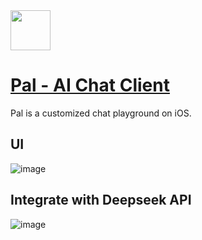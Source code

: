 <img src="https://github.com/deepseek-ai/awesome-deepseek-integration/assets/59196087/1ac9791b-87f7-41d9-9282-a70698344e1d" width="64" height="auto" /> 

# [Pal - AI Chat Client](https://apps.apple.com/us/app/pal-ai-chat-client/id6447545085)

Pal is a customized chat playground on iOS.

## UI

![image](https://github.com/deepseek-ai/awesome-deepseek-integration/assets/59196087/4c514622-0073-43b0-86df-3f4b5d3c3514)


## Integrate with Deepseek API

![image](https://github.com/deepseek-ai/awesome-deepseek-integration/assets/13600976/68ec290d-bc5f-4844-a3bf-29d3f39bf9ba)


